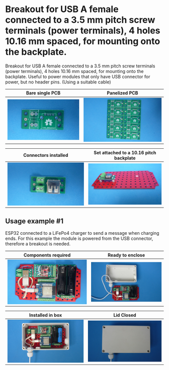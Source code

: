
# Breakout for USB A female connected to a 3.5 mm pitch screw terminals (power terminals), 4 holes 10.16 mm spaced, for mounting onto the backplate.

Breakout for USB A female connected to a 3.5 mm pitch screw terminals (power terminals), 4 holes 10.16 mm spaced, for mounting onto the backplate. Useful to power modules that only have USB connector for power, but no header pins. (Using a suitable cable)

Bare single PCB                              |Panelized PCB                              |
---------------------------------------------|-------------------------------------------|
![](/c-breakouts/c09/assets/img/barepcb.jpg) |![](/c-breakouts/c09/assets/img/panel.jpg) |

Connectors installed                         |Set attached to a 10.16 pitch backplate    |
---------------------------------------------|-------------------------------------------|
![](/c-breakouts/c09/assets/img/connectors.jpg) |![](/c-breakouts/c09/assets/img/moduleinbackplate.jpg) |


## Usage example #1

ESP32 connected to a LiFePo4 charger to send a message when charging ends. For this example the module is powered from the USB connector, therefore a breakout is needed.

Components required                                 |Ready to enclose                                 |
----------------------------------------------------|-------------------------------------------------|
![](/c-breakouts/c09/assets/img/componentswired.jpg)|![](/c-breakouts/c09/assets/img/readytoenclose.jpg)|

Installed in box                             |Lid Closed                                           |
---------------------------------------------|-----------------------------------------------------|
![](/c-breakouts/c09/assets/img/installedinbox.jpg)|![](/c-breakouts/c09/assets/img/lidclosed1.jpg)|

